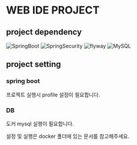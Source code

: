# WEB IDE PROJECT


## project dependency
![SpringBoot](https://img.shields.io/badge/3.2%2B-%36DB33F?style=flat&logo=springboot&label=springboot)
![SpringSecurity](https://img.shields.io/badge/3.2%2B-%6DB33F?style=flat&logo=springsecurity&label=springsecurity)
![flyway](https://img.shields.io/badge/9.22.3-%6DB33F?style=flat&logo=flyway&label=flyway)
![MySQL](https://img.shields.io/badge/8.0%2B-%234479A1?style=flat&logo=mysql&label=MySQL)


## project setting

### spring boot
프로젝트 실행시 profile 설정이 필요합니다.

### DB
도커 mysql 실행이 필요합니다.

설정 및 실행은 docker 폴더에 있는 문서를 참고해주세요.
